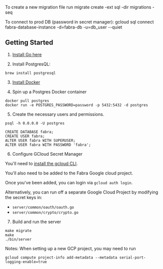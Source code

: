 To create a new migration file run
migrate create -ext sql -dir migrations -seq <name of your migration>

To connect to prod DB (password in secret manager):
gcloud sql connect fabra-database-instance -d=fabra-db -u=db_user --quiet

## Getting Started

1. [Install Go here](https://go.dev/doc/install)

2. Install PostgresQL:

```
brew install postgresql
```

3. [Install Docker](https://docs.docker.com/get-docker/)

4. Spin up a Postgres Docker container

```
docker pull postgres
docker run -e POSTGRES_PASSWORD=password -p 5432:5432 -d postgres
```

5. Create the necessary users and permissions.

```
psql -h 0.0.0.0 -U postgres

CREATE DATABASE fabra;
CREATE USER fabra;
ALTER USER fabra WITH SUPERUSER;
ALTER USER fabra WITH PASSWORD 'fabra';
```

6. Configure GCloud Secret Manager

You'll need to [install the gcloud CLI](https://cloud.google.com/sdk/docs/install).

You'll also need to be added to the Fabra Google cloud project.

Once you've been added, you can login via `gcloud auth login`.

Alternatively, you can run off a separate Google Cloud Project by modifying the secret keys in:
- `server/common/oauth/oauth.go`
- `server/common/crypto/crypto.go`

7. Build and run the server

```
make migrate
make
./bin/server
```


Notes:
When setting up a new GCP project, you may need to run
```
gcloud compute project-info add-metadata --metadata serial-port-logging-enable=true
```
